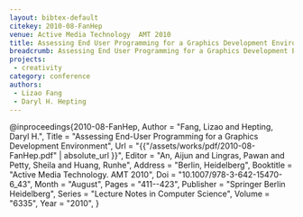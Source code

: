 ```yaml
---
layout: bibtex-default
citekey: 2010-08-FanHep
venue: Active Media Technology  AMT 2010
title: Assessing End User Programming for a Graphics Development Environment (2010)
breadcrumb: Assessing End User Programming for a Graphics Development Environment (2010)
projects:
 - creativity
category: conference
authors:
 - Lizao Fang 
 - Daryl H. Hepting 
---
```

@inproceedings{2010-08-FanHep,
	Author =  "Fang, Lizao and Hepting, Daryl H.",
	Title =  "Assessing End-User Programming for a Graphics Development Environment",
	Url = \"{{"/assets/works/pdf/2010-08-FanHep.pdf" | absolute_url }}\",
	Editor =  "An, Aijun and Lingras, Pawan and Petty, Sheila and Huang, Runhe",
	Address =  "Berlin, Heidelberg",
	Booktitle =  "Active Media Technology. AMT 2010",
	Doi =  "10.1007/978-3-642-15470-6\_43",
	Month =  "August",
	Pages =  "411--423",
	Publisher =  "Springer Berlin Heidelberg",
	Series =  "Lecture Notes in Computer Science",
	Volume =  "6335",
	Year =  "2010",
}
